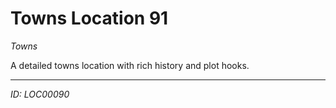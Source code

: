 # Towns Location 91

*Towns*

A detailed towns location with rich history and plot hooks.

---
*ID: LOC00090*